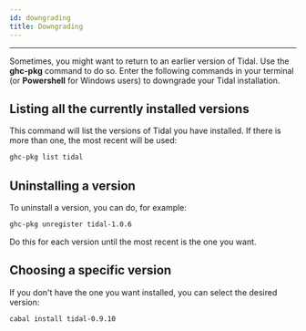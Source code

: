 ```yaml
---
id: downgrading
title: Downgrading
---
```

-----

Sometimes, you might want to return to an earlier version of Tidal. Use the **ghc-pkg** command to do so. Enter the following commands in your terminal (or **Powershell** for Windows users) to downgrade your Tidal installation.


## Listing all the currently installed versions

This command will list the versions of Tidal you have installed. If there is more than one, the most recent will be used: 

```bash
ghc-pkg list tidal
```

## Uninstalling a version 

To uninstall a version, you can do, for example:

```bash
ghc-pkg unregister tidal-1.0.6
```

Do this for each version until the most recent is the one you want.

## Choosing a specific version

If you don't have the one you want installed, you can select the desired version:

```bash
cabal install tidal-0.9.10
```
